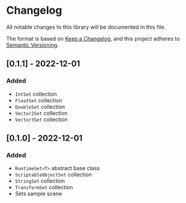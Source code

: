# Changelog
All notable changes to this library will be documented in this file.

The format is based on [Keep a Changelog](https://keepachangelog.com/en/1.0.0/),
and this project adheres to [Semantic Versioning](https://semver.org/spec/v2.0.0.html).

## [0.1.1] - 2022-12-01

### Added

- `IntSet` collection
- `FloatSet` collection
- `DoubleSet` collection
- `Vector2Set` collection
- `Vector3Set` collection

## [0.1.0] - 2022-12-01

### Added

- `RuntimeSet<T>` abstract base class
- `ScriptableObjectSet` collection
- `StringSet` collection
- `TransformSet` collection
- Sets sample scene
